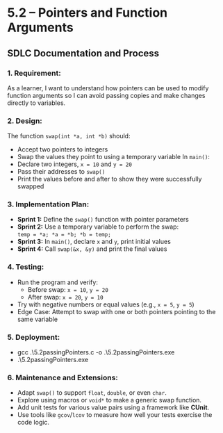 # 5.2 – Pointers and Function Arguments  
## SDLC Documentation and Process

### 1. **Requirement:**
As a learner, I want to understand how pointers can be used to modify function arguments so I can avoid passing copies and make changes directly to variables.

### 2. **Design:**
The function `swap(int *a, int *b)` should:
- Accept two pointers to integers
- Swap the values they point to using a temporary variable
In `main()`:
- Declare two integers, `x = 10` and `y = 20`
- Pass their addresses to `swap()`
- Print the values before and after to show they were successfully swapped

### 3. **Implementation Plan:**
- **Sprint 1:** Define the `swap()` function with pointer parameters
- **Sprint 2:** Use a temporary variable to perform the swap:  
  `temp = *a; *a = *b; *b = temp;`
- **Sprint 3:** In `main()`, declare `x` and `y`, print initial values
- **Sprint 4:** Call `swap(&x, &y)` and print the final values

### 4. **Testing:**
- Run the program and verify:
  - Before swap: `x = 10`, `y = 20`
  - After swap: `x = 20`, `y = 10`
- Try with negative numbers or equal values (e.g., `x = 5`, `y = 5`)
- Edge Case: Attempt to swap with one or both pointers pointing to the same variable

### 5. **Deployment:**
   - gcc .\5.2passingPointers.c -o .\5.2passingPointers.exe
   - .\5.2passingPointers.exe

### 6. **Maintenance and Extensions:**
- Adapt `swap()` to support `float`, `double`, or even `char`.
- Explore using macros or `void*` to make a generic swap function.
- Add unit tests for various value pairs using a framework like **CUnit**.
- Use tools like `gcov`/`lcov` to measure how well your tests exercise the code logic.